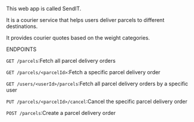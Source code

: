 ﻿This web app is called SendIT. 
 
It is a courier service that helps users deliver parcels to different destinations. 

It provides courier quotes based on the weight categories.

ENDPOINTS						

`GET /parcels`:Fetch all parcel delivery orders

`GET /parcels/<parcelId>`:Fetch a specific parcel delivery order

`GET /users/<userId>/parcels`:Fetch all parcel delivery orders by a specific user

`PUT /parcels/<parcelId>/cancel`:Cancel the specific parcel delivery order
	
`POST /parcels`:Create a parcel delivery order
